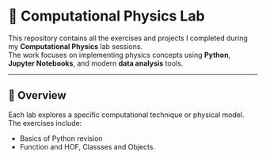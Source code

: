 # 🧮 Computational Physics Lab

This repository contains all the exercises and projects I completed during my **Computational Physics** lab sessions.  
The work focuses on implementing physics concepts using **Python**, **Jupyter Notebooks**, and modern **data analysis** tools.

---

## 🧠 Overview

Each lab explores a specific computational technique or physical model.  
The exercises include:
- Basics of Python revision    
- Function and HOF, Classses and Objects.  
